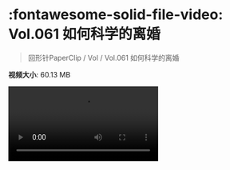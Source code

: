# :fontawesome-solid-file-video: Vol.061 如何科学的离婚

> 回形针PaperClip / Vol / Vol.061 如何科学的离婚

**视频大小**: 60.13 MB

<div class="video"><video src="https://file.hsyhx.top/archive/PaperClip/Vol/061.mp4" controls preload>🤔 您的浏览器不支持 video 标签</video></div>